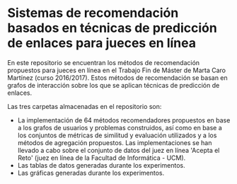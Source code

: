 # Sistemas de recomendación basados en técnicas de predicción de enlaces para jueces en línea

En este repositorio se encuentran los métodos de recomendación propuestos para jueces en línea en el Trabajo Fin de Máster de Marta Caro Martínez (curso 2016/2017). Estos métodos de recomendación se basan en grafos de interacción sobre los que se aplican técnicas de predicción de enlaces. 

Las tres carpetas almacenadas en el repositorio son:

- La implementación de 64 métodos recomendadores propuestos en base a los grafos de usuarios y problemas construidos, así como en base a los conjuntos de métricas de similitud y evaluación utilizados y a los métodos de agregación propuestos. Las implementaciones se han llevado a cabo sobre el conjunto de datos del juez en línea 'Acepta el Reto' (juez en línea de la Facultad de Informática - UCM).
- Las tablas de datos generadas durante los experimentos.
- Las gráficas generadas durante los experimentos.


